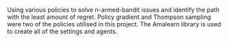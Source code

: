 Using various policies to solve n-armed-bandit issues and identify the path with the least amount of regret. Policy gradient and Thompson sampling were two of the policies utilised in this project. The Amalearn library is used to create all of the settings and agents.
